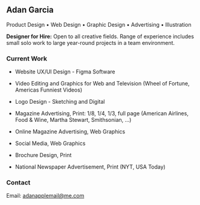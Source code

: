 ## Adan Garcia
Product Design • Web Design • Graphic Design • Advertising • Illustration 

**Designer for Hire:** Open to all creative fields. Range of experience includes small solo work to large year-round projects in a team environment. 

### Current Work

- Website UX/UI Design - Figma Software

- Video Editing and Graphics for Web and Television (Wheel of Fortune, Americas Funniest Videos)

- Logo Design - Sketching and Digital

- Magazine Advertising, Print: 1/8, 1/4, 1/3, full page (American Airlines, Food & Wine, Martha Stewart, Smithsonian, ...)

- Online Magazine Advertising, Web Graphics

- Social Media, Web Graphics

- Brochure Design, Print

- National Newspaper Advertisement, Print (NYT, USA Today)

### Contact

Email: [adanapplemail@me.com](adanapplemail@me.com)

